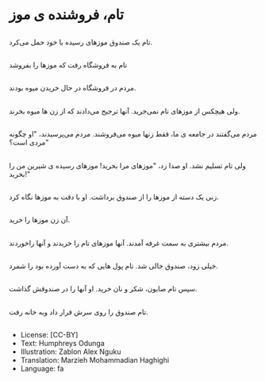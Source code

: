 # تام، فروشنده ی موز

##
تام یک صندوق موزهای رسیده با خود حمل می‌کرد.

##
تام به فروشگاه رفت که موزها را بفروشد

##
مردم در فروشگاه در حال خریدن میوه بودند.

##
ولی هیچکس از موزهای تام نمی‌خرید. آنها ترجیح می‌دادند که از زن ها میوه بخرند.

##
مردم می‌گفتند در جامعه ی ما، فقط زنها میوه می‌فروشند. مردم می‌پرسیدند، "او چگونه مردی است؟"

##
ولی تام تسلیم نشد. او صدا زد، "موزهای مرا بخرید! موزهای رسیده ی شیرین من را بخرید!"

##
زنی یک دسته از موزها را از صندوق برداشت. او با دقت به موزها نگاه کرد.

##
آن زن موزها را خرید.

##
مردم بیشتری به سمت غرفه آمدند. آنها موزهای تام را خریدند و آنها راخوردند.

##
خیلی زود، صندوق خالی شد. تام پول هایی که به دست آورده بود را شمرد.

##
سپس تام صابون، شکر و نان خرید. او آنها را در صندوقش گذاشت.

##
تام صندوق را روی سرش قرار داد وبه خانه رفت.

##
* License: [CC-BY]
* Text: Humphreys Odunga
* Illustration: Zablon Alex Nguku
* Translation: Marzieh Mohammadian Haghighi
* Language: fa

